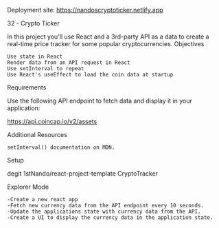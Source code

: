 Deployment site: https://nandoscryptoticker.netlify.app

32 - Crypto Ticker

In this project you'll use React and a 3rd-party API as a data to create a real-time price tracker for some popular cryptocurrencies.
Objectives

    Use state in React
    Render data from an API request in React
    Use setInterval to repeat
    Use React's useEffect to load the coin data at startup

Requirements

Use the following API endpoint to fetch data and display it in your application:

https://api.coincap.io/v2/assets

Additional Resources

    setInterval() documentation on MDN.

Setup

degit 1stNando/react-project-template CryptoTracker

Explorer Mode

    -Create a new react app
    -Fetch new currency data from the API endpoint every 10 seconds.
    -Update the applications state with currency data from the API.
    -Create a UI to display the currency data in the application state.
